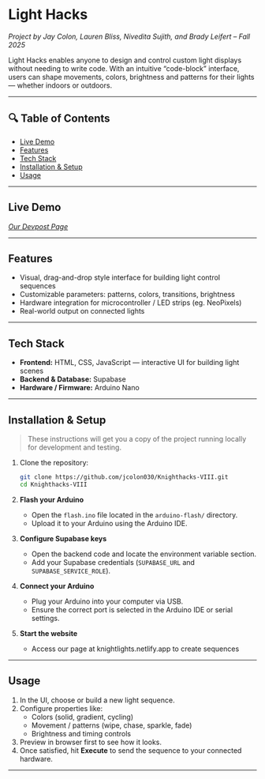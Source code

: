 # Light Hacks  
*Project by Jay Colon, Lauren Bliss, Nivedita Sujith, and Brady Leifert – Fall 2025*

Light Hacks enables anyone to design and control custom light displays without needing to write code. With an intuitive “code-block” interface, users can shape movements, colors, brightness and patterns for their lights — whether indoors or outdoors.

---

## 🔍 Table of Contents  
- [Live Demo](#live-demo)  
- [Features](#features)  
- [Tech Stack](#tech-stack)  
- [Installation & Setup](#installation--setup)  
- [Usage](#usage)  

---

## Live Demo  
*[Our Devpost Page](https://devpost.com/software/lighthacks)*

---

## Features  
- Visual, drag-and-drop style interface for building light control sequences  
- Customizable parameters: patterns, colors, transitions, brightness  
- Hardware integration for microcontroller / LED strips (eg. NeoPixels)  
- Real-world output on connected lights   

---

## Tech Stack  
- **Frontend:** HTML, CSS, JavaScript — interactive UI for building light scenes  
- **Backend & Database:** Supabase
- **Hardware / Firmware:** Arduino Nano 

---

## Installation & Setup  
> These instructions will get you a copy of the project running locally for development and testing.

1. Clone the repository:  
   ```bash
   git clone https://github.com/jcolon030/Knighthacks-VIII.git  
   cd Knighthacks-VIII

2. **Flash your Arduino**  
   - Open the `flash.ino` file located in the `arduino-flash/` directory.  
   - Upload it to your Arduino using the Arduino IDE.  

3. **Configure Supabase keys**  
   - Open the backend code and locate the environment variable section.  
   - Add your Supabase credentials (`SUPABASE_URL` and `SUPABASE_SERVICE_ROLE`).  

4. **Connect your Arduino**  
   - Plug your Arduino into your computer via USB.  
   - Ensure the correct port is selected in the Arduino IDE or serial settings.  

5. **Start the website**  
   - Access our page at knightlights.netlify.app to create sequences

---

## Usage  
1. In the UI, choose or build a new light sequence.  
2. Configure properties like:  
   - Colors (solid, gradient, cycling)  
   - Movement / patterns (wipe, chase, sparkle, fade)  
   - Brightness and timing controls  
3. Preview in browser first to see how it looks.  
4. Once satisfied, hit **Execute** to send the sequence to your connected hardware.  

---
